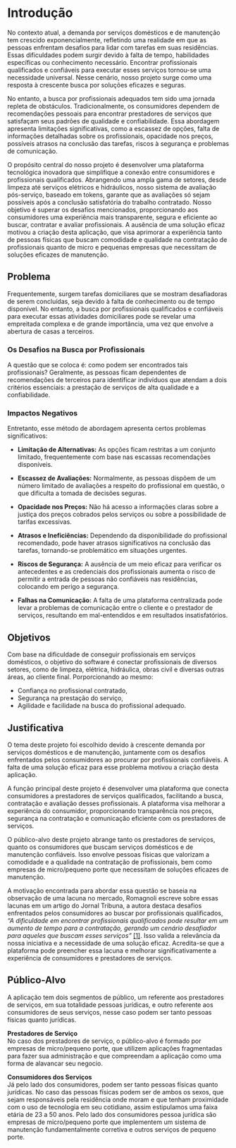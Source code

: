 # Introdução

No contexto atual, a demanda por serviços domésticos e de manutenção tem crescido exponencialmente, refletindo uma realidade em que as pessoas enfrentam desafios para lidar com tarefas em suas residências. Essas dificuldades podem surgir devido à falta de tempo, habilidades específicas ou conhecimento necessário. Encontrar profissionais qualificados e confiáveis para executar esses serviços tornou-se uma necessidade universal. Nesse cenário, nosso projeto surge como uma resposta à crescente busca por soluções eficazes e seguras.

No entanto, a busca por profissionais adequados tem sido uma jornada repleta de obstáculos. Tradicionalmente, os consumidores dependem de recomendações pessoais para encontrar prestadores de serviços que satisfaçam seus padrões de qualidade e confiabilidade. Essa abordagem apresenta limitações significativas, como a escassez de opções, falta de informações detalhadas sobre os profissionais, opacidade nos preços, possíveis atrasos na conclusão das tarefas, riscos à segurança e problemas de comunicação.

O propósito central do nosso projeto é desenvolver uma plataforma tecnológica inovadora que simplifique a conexão entre consumidores e profissionais qualificados. Abrangendo uma ampla gama de setores, desde limpeza até serviços elétricos e hidráulicos, nosso sistema de avaliação pós-serviço, baseado em tokens, garante que as avaliações só sejam possíveis após a conclusão satisfatória do trabalho contratado. Nosso objetivo é superar os desafios mencionados, proporcionando aos consumidores uma experiência mais transparente, segura e eficiente ao buscar, contratar e avaliar profissionais. A ausência de uma solução eficaz motivou a criação desta aplicação, que visa aprimorar a experiência tanto de pessoas físicas que buscam comodidade e qualidade na contratação de profissionais quanto de micro e pequenas empresas que necessitam de soluções eficazes de manutenção.

## Problema

Frequentemente, surgem tarefas domiciliares que se mostram desafiadoras de serem concluídas, seja devido à falta de conhecimento ou de tempo disponível. No entanto, a busca por profissionais qualificados e confiáveis para executar essas atividades domiciliares pode se revelar uma empreitada complexa e de grande importância, uma vez que envolve a abertura de casas a terceiros.

### Os Desafios na Busca por Profissionais

A questão que se coloca é: como podem ser encontrados tais profissionais? Geralmente, as pessoas ficam dependentes de recomendações de terceiros para identificar indivíduos que atendam a dois critérios essenciais: a prestação de serviços de alta qualidade e a confiabilidade.

### Impactos Negativos

Entretanto, esse método de abordagem apresenta certos problemas significativos:

- **Limitação de Alternativas:** As opções ficam restritas a um conjunto limitado, frequentemente com base nas escassas recomendações disponíveis.

- **Escassez de Avaliações:** Normalmente, as pessoas dispõem de um número limitado de avaliações a respeito do profissional em questão, o que dificulta a tomada de decisões seguras.

- **Opacidade nos Preços:** Não há acesso a informações claras sobre a justiça dos preços cobrados pelos serviços ou sobre a possibilidade de tarifas excessivas.

- **Atrasos e Ineficiências:** Dependendo da disponibilidade do profissional recomendado, pode haver atrasos significativos na conclusão das tarefas, tornando-se problemático em situações urgentes.

- **Riscos de Segurança:** A ausência de um meio eficaz para verificar os antecedentes e as credenciais dos profissionais aumenta o risco de permitir a entrada de pessoas não confiáveis nas residências, colocando em perigo a segurança.

- **Falhas na Comunicação:** A falta de uma plataforma centralizada pode levar a problemas de comunicação entre o cliente e o prestador de serviços, resultando em mal-entendidos e em resultados insatisfatórios.

## Objetivos

Com base na dificuldade de conseguir profissionais em serviços domésticos, o objetivo do software é conectar profissionais de diversos setores, como de limpeza, elétrica, hidráulica, obras civil e diversas outras áreas, ao cliente final. Porporcionando ao mesmo:
- Confiança no profissional contratado, 
- Segurança na prestação do serviço,
- Agilidade e facilidade na busca do profissional adequado. 

## Justificativa

O tema deste projeto foi escolhido devido à crescente demanda por serviços domésticos e de manutenção, juntamente com os desafios enfrentados pelos consumidores ao procurar por profissionais confiáveis. A falta de uma solução eficaz para esse problema motivou a criação desta aplicação.

A função principal deste projeto é desenvolver uma plataforma que conecta consumidores a prestadores de serviços qualificados, facilitando a busca, contratação e avaliação desses profissionais. A plataforma visa melhorar a experiência do consumidor, proporcionando transparência nos preços, segurança na contratação e comunicação eficiente com os prestadores de serviços.

O público-alvo deste projeto abrange tanto os prestadores de serviços, quanto os consumidores que buscam serviços domésticos e de manutenção confiáveis. Isso envolve pessoas físicas que valorizam a comodidade e a qualidade na contratação de profissionais, bem como empresas de micro/pequeno porte que necessitam de soluções eficazes de manutenção.

A motivação encontrada para abordar essa questão se baseia na observação de uma lacuna no mercado, Romagnoli escreve sobre essas lacunas em um artigo do Jornal Tribuna, a autora destaca desafios enfrentados pelos consumidores ao buscar por profissionais qualificados, _“A dificuldade em encontrar profissionais qualificados pode resultar em um aumento de tempo para a contratação, gerando um cenário desafiador para aqueles que buscam esses serviços”_ [[1]](references.md). Isso valida a relevância da nossa iniciativa e a necessidade de uma solução eficaz. Acredita-se que a plataforma pode preencher essa lacuna e melhorar significativamente a experiência de consumidores e prestadores de serviços.

## Público-Alvo

A aplicação tem dois segmentos de público, um referente aos prestadores de serviços, em sua totalidade pessoas jurídicas, e outro referente aos consumidores de seus serviços, nesse caso podem ser tanto pessoas físicas quanto jurídicas.

**Prestadores de Serviço**<br>
No caso dos prestadores de serviço, o público-alvo é formado por empresas de micro/pequeno porte, que utilizem aplicações fragmentadas para fazer sua administração e que compreendam a aplicação como uma forma de alavancar seu negocio.

**Consumidores dos Serviços**<br>
Já pelo lado dos consumidores, podem ser tanto pessoas físicas quanto jurídicas. No caso das pessoas físicas podem ser de ambos os sexos, que sejam responsáveis pela residência onde moram e que tenham proximidade com o uso de tecnologia em seu cotidiano, assim estipulamos uma faixa etária de 23 a 50 anos. Pelo lado dos consumidores pessoa jurídica são empresas de micro/pequeno porte que implementem um sistema de manutenção fundamentalmente corretiva e outros serviços de pequeno porte.
